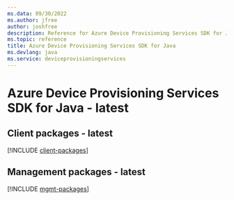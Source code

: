 ```yaml
---
ms.data: 09/30/2022
ms.author: jfree
author: joshfree
description: Reference for Azure Device Provisioning Services SDK for Java
ms.topic: reference
title: Azure Device Provisioning Services SDK for Java
ms.devlang: java
ms.service: deviceprovisioningservices
---
```

# Azure Device Provisioning Services SDK for Java - latest

## Client packages - latest
[!INCLUDE [client-packages](device-provisioning-services-client-index.md)]
## Management packages - latest
[!INCLUDE [mgmt-packages](device-provisioning-services-mgmt-index.md)]